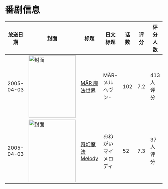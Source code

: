 # 番剧信息

|放送日期|封面|标题|日文标题|话数|评分|评分人数|
|---|---|---|---|---|---|---|
|2005-04-03|<img src="//lain.bgm.tv/pic/cover/c/c4/ed/9397_HylOO.jpg" alt="封面" style="width:150px;height:200px;object-fit:cover;">|[MÄR 魔法世界](https://bangumi.tv/subject/9397)|MÄR-メルヘヴン-|102|7.2|413人评分|
|2005-04-03|<img src="//lain.bgm.tv/pic/cover/c/37/39/104529_7R7KN.jpg" alt="封面" style="width:150px;height:200px;object-fit:cover;">|[奇幻魔法Melody](https://bangumi.tv/subject/104529)|おねがいマイメロディ|52|7.3|37人评分|
